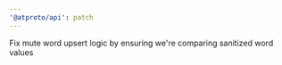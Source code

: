 ```yaml
---
'@atproto/api': patch
---
```


Fix mute word upsert logic by ensuring we're comparing sanitized word values
